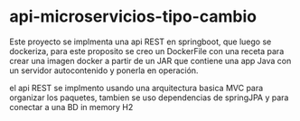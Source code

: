 # api-microservicios-tipo-cambio

Este proyecto se implmenta una api REST en springboot, que luego se dockeriza, para este proposito se creo un DockerFile con una receta para crear una imagen docker a partir de un JAR que contiene una app Java con un servidor autocontenido y ponerla en operación. 


el api REST se implmento usando una arquitectura basica MVC para organizar los paquetes, 
tambien se uso dependencias de springJPA y para conectar a una BD in memory H2 



